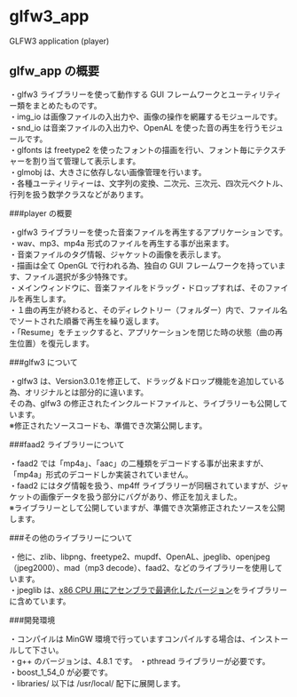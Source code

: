 glfw3_app
=========

GLFW3 application (player)

## glfw_app の概要

・glfw3 ライブラリーを使って動作する GUI フレームワークとユーティリティー類をまとめたものです。  
・img_io は画像ファイルの入出力や、画像の操作を網羅するモジュールです。  
・snd_io は音楽ファイルの入出力や、OpenAL を使った音の再生を行うモジュールです。  
・glfonts は freetype2 を使ったフォントの描画を行い、フォント毎にテクスチャーを割り当て管理して表示します。  
・glmobj は、大きさに依存しない画像管理を行います。  
・各種ユーティリティーは、文字列の変換、二次元、三次元、四次元ベクトル、行列を扱う数学クラスなどがあります。    


###player の概要

・glfw3 ライブラリーを使った音楽ファイルを再生するアプリケーションです。  
・wav、mp3、mp4a 形式のファイルを再生する事が出来ます。  
・音楽ファイルのタグ情報、ジャケットの画像を表示します。  
・描画は全て OpenGL で行われる為、独自の GUI フレームワークを持っています、ファイル選択が多少特殊です。  
・メインウィンドウに、音楽ファイルをドラッグ・ドロップすれば、そのファイルを再生します。  
・１曲の再生が終わると、そのディレクトリー（フォルダー）内で、ファイル名でソートされた順番で再生を繰り返します。  
・「Resume」をチェックすると、アプリケーションを閉じた時の状態（曲の再生位置）を復元します。  


###glfw3 について

・glfw3 は、Version3.0.1を修正して、ドラッグ＆ドロップ機能を追加している為、オリジナルとは部分的に違います。  
その為、glfw3 の修正されたインクルードファイルと、ライブラリーも公開しています。  
※修正されたソースコードも、準備でき次第公開します。


###faad2 ライブラリーについて

・faad2 では「mp4a」、「aac」の二種類をデコードする事が出来ますが、「mp4a」形式のデコードしか実装されていません。  
・faad2 にはタグ情報を扱う、mp4ff ライブラリーが同梱されていますが、ジャケットの画像データを扱う部分にバグがあり、修正を加えました。  
※ライブラリーとして公開していますが、準備でき次第修正されたソースを公開します。


###その他のライブラリーについて

・他に、zlib、libpng、freetype2、mupdf、OpenAL、jpeglib、openjpeg（jpeg2000）、mad（mp3 decode）、faad2、などのライブラリーを使用しています。  
・jpeglib は、[x86 CPU 用にアセンブラで最適化したバージョン](http://cetus.sakura.ne.jp/softlab/jpeg-x86simd/jpegsimd.html)をライブラリーに含めています。  



###開発環境

・コンパイルは MinGW 環境で行っていますコンパイルする場合は、インストールして下さい。  
・g++ のバージョンは、4.8.1 です。
・pthread ライブラリーが必要です。  
・boost_1_54_0 が必要です。  
・libraries/ 以下は /usr/local/ 配下に展開します。  
